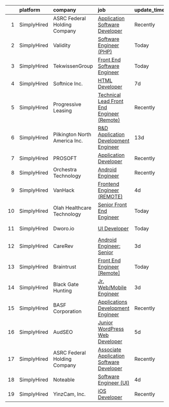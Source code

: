 

|    | platform    | company                       | job                                                                                                                                                | update_time   | location          |
|---:|:------------|:------------------------------|:---------------------------------------------------------------------------------------------------------------------------------------------------|:--------------|:------------------|
|  1 | SimplyHired | ASRC Federal Holding Company  | [Application Software Developer](https://www.simplyhired.com/job/fal1X5poi3eGfV-X59dKdbiUGxldOdZmoLeJ0_uLO1z1cPUsyPOpLQ?q=ui+engineer)             | Recently      | Moorestown, NJ    |
|  2 | SimplyHired | Validity                      | [Software Engineer (PHP)](https://www.simplyhired.com/job/IA7wLOcYGsFkuQjywbKr1CA3DkOA_bVqAKsNIfEccc51ZDUvk7Ikcg?q=ui+engineer)                    | Today         | Remote            |
|  3 | SimplyHired | TekwissenGroup                | [Front End Software Engineer](https://www.simplyhired.com/job/Y0dX-hJ0y8aw79-snufqJCHyFpspOzlbvOiOYF7MYAEBd3mE4MSWbg?q=ui+engineer)                | Today         | Menlo Park, CA    |
|  4 | SimplyHired | Softnice Inc.                 | [HTML Developer](https://www.simplyhired.com/job/p1f3_ubw3MO0iinBE9XskFZh6TR8pdEwhHwQ7UiGhPG081ULZhjfBA?q=ui+engineer)                             | 7d            | Remote            |
|  5 | SimplyHired | Progressive Leasing           | [Technical Lead Front End Engineer (Remote)](https://www.simplyhired.com/job/HXPtDdpx18_0BVZ2RaPIijasb5-xfTienYKnPc-nFm-pNNlXrVyCnw?q=ui+engineer) | Recently      | Draper, UT        |
|  6 | SimplyHired | Pilkington North America Inc. | [R&D Application Development Engineer](https://www.simplyhired.com/job/2AqohgkUq7KpHOV-4uH5i9-W3_bqvPYqMB6XuAsiHjIu4dUrYsFxIg?q=ui+engineer)       | 13d           | Northwood, OH     |
|  7 | SimplyHired | PROSOFT                       | [Application Developer](https://www.simplyhired.com/job/yHe6t374s2laLu1FqwlBiz6wAg14VUU-EVceTCVngGLopYRazR0iuw?q=ui+engineer)                      | Recently      | Norfolk, VA       |
|  8 | SimplyHired | Orchestra Technology          | [Android Engineer](https://www.simplyhired.com/job/50DkGIdpGk6985Fb-yZBzD70PSRv1sJeZ5WV5DiV9ypD4vBuBWXgBg?q=ui+engineer)                           | Recently      | Kansas City, KS   |
|  9 | SimplyHired | VanHack                       | [Frontend Engineer (REMOTE)](https://www.simplyhired.com/job/OunZimMwxsMyQcIvinuzTtIoct4xsQjHtdADMJu7AIE9uB36pMTNEw?q=ui+engineer)                 | 4d            | San Francisco, CA |
| 10 | SimplyHired | Olah Healthcare Technology    | [Senior Front End Engineer](https://www.simplyhired.com/job/tss5dmyaXrKaPO1KoSrlscRN_GuPExgxM7EQH-8UKyeW8cX71xoc-g?q=ui+engineer)                  | Today         | Remote            |
| 11 | SimplyHired | Dworo.io                      | [UI Developer](https://www.simplyhired.com/job/qPXgbPhtsqWYiZEBY8ulif6ITPePov6gIOwVJI-N7BztBp6kGpHjHw?q=ui+engineer)                               | Today         | San Jose, CA      |
| 12 | SimplyHired | CareRev                       | [Android Engineer: Senior](https://www.simplyhired.com/job/Scq73KlBm9kJOUXvV9aw0wIXYVITPlvtirUA4a-q9SaxeAiS0RU28Q?q=ui+engineer)                   | 3d            | Remote            |
| 13 | SimplyHired | Braintrust                    | [Front End Engineer [Remote]](https://www.simplyhired.com/job/D9b_Njefj4W0kJ75VrTYWee1vijrn_c5rxJsyPphhdhpkaaniHiK-A?q=ui+engineer)                | Today         | San Francisco, CA |
| 14 | SimplyHired | Black Gate Hunting            | [Jr. Web/Mobile Engineer](https://www.simplyhired.com/job/b6R1U2PqDlB4ZhtAux4elsJ6X_tu6mcReA7xfAAXap7HuFEZeI5ojQ?q=ui+engineer)                    | 3d            | Remote            |
| 15 | SimplyHired | BASF Corporation              | [Applications Development Engineer](https://www.simplyhired.com/job/4XIjPwC14oHAKZgN72rule11N_OUOTxPxCdjSt8O8SqQx1rwp8QW0A?q=ui+engineer)          | Recently      | Wyandotte, MI     |
| 16 | SimplyHired | AudSEO                        | [Junior WordPress Web Developer](https://www.simplyhired.com/job/81u-kaXUUfgsgaOCcB_AVhpynzBXmWH2Qoob0qxKPRAqyj2WjTFEUQ?q=ui+engineer)             | 5d            | Remote            |
| 17 | SimplyHired | ASRC Federal Holding Company  | [Associate Application Software Developer](https://www.simplyhired.com/job/EIi7zMtbqlWOFXKrhr8EWJZgq09RYm0DBLHxe0lgKDLdflhta7V0JA?q=ui+engineer)   | Recently      | Moorestown, NJ    |
| 18 | SimplyHired | Noteable                      | [Software Engineer (UI)](https://www.simplyhired.com/job/PPmnrlR7o-IlGxRbygs8GIR_Y5WzS53THb7BObMsH8Rj6mc-AyEqZA?q=ui+engineer)                     | 4d            | Remote            |
| 19 | SimplyHired | YinzCam, Inc.                 | [iOS Developer](https://www.simplyhired.com/job/O7s3dealHuxhU0MGhoaMnfOJziqVEUTHKEJtlDWUSPF8S_dqWf-8-Q?q=ui+engineer)                              | Recently      | Pittsburgh, PA    |